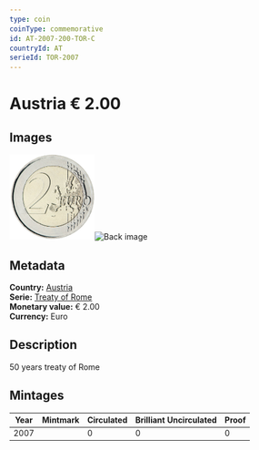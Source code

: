 ```yaml
---
type: coin
coinType: commemorative
id: AT-2007-200-TOR-C
countryId: AT
serieId: TOR-2007
---
```


# Austria € 2.00

## Images

<img src="../../Images/common-2007-200.png" height="150" alt="Front image"><img src="Images/AT-2007-200-000.png" height="150" alt="Back image">

## Metadata

**Country:** [Austria](../../Countries/Austria/index.md)\
**Serie:** [Treaty of Rome](index.md)\
**Monetary value:** € 2.00\
**Currency:** Euro

## Description
50 years treaty of Rome

## Mintages

| Year | Mintmark | Circulated | Brilliant Uncirculated | Proof |
| ---- | -------- | ---------- | ---------------------- | ----- |
| 2007 |  | 0| 0 | 0 |
